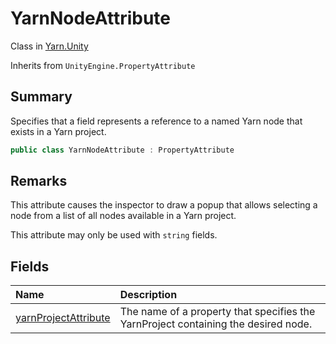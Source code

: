 # YarnNodeAttribute

Class in [Yarn.Unity](/docs/api/csharp/yarn.unity.md)

Inherits from `UnityEngine.PropertyAttribute`

## Summary


Specifies that a field represents a reference to a named Yarn node that
exists in a Yarn project.


```csharp
public class YarnNodeAttribute : PropertyAttribute
```

## Remarks

<p>
This attribute causes the inspector to draw a popup that allows
selecting a node from a list of all nodes available in a Yarn project.
</p> <p>
This attribute may only be used with <code>string</code> fields.
</p>

## Fields

|Name|Description|
|:---|:---|
|[yarnProjectAttribute](/docs/api/csharp/yarn.unity.yarnnodeattribute.yarnprojectattribute.md)|The name of a property that specifies the YarnProject containing the desired node.|

